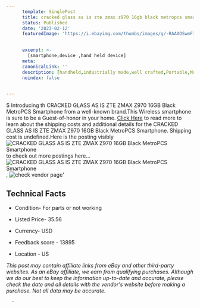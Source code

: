 ```yaml
---
      template: SinglePost
      title: cracked glass as is zte zmax z970 16gb black metropcs smartphone
      status: Published
      date: '2023-02-12'
      featuredImage: 'https://i.ebayimg.com/thumbs/images/g/-RAAAOSwmF1dVxw6/s-l225.jpg'
       

      excerpt: >-
        [smartphone,device ,hand held device]
      meta:
      canonicalLink: ''
      description: [handheld,industrially made,well crafted,Portable,Mobile,Compact,Convenient,Lightweight,Maneuverable,Man-portable,Miniature,Carriable,Hand-held,Light,Holdable,Transportable,Mobile device,Pocket-sized,On-the-go,Wireless,Cordless,Compact size,Convenient size, smartphone,device ,hand held device]
      noindex: false
      

---
```

$
      Introducing th CRACKED GLASS AS IS ZTE ZMAX Z970 16GB Black MetroPCS Smartphone from a well-known brand.This Wireless smartphone is sure to be a Guest-of-honor in your home. [Click Here](https://www.ebay.com/itm/362728190443?hash=item547448f1eb%3Ag%3A-RAAAOSwmF1dVxw6&mkevt=1&mkcid=1&mkrid=711-53200-19255-0&campid=%253CePNCampaignId%253E&customid=%253CreferenceId%253E&toolid=10049) to read more to learn about the shipping costs and additional details for the CRACKED GLASS AS IS ZTE ZMAX Z970 16GB Black MetroPCS Smartphone. Shipping cost is undefined.Here is the posting visibly ![CRACKED GLASS AS IS ZTE ZMAX Z970 16GB Black MetroPCS Smartphone](https://i.ebayimg.com/thumbs/images/g/-RAAAOSwmF1dVxw6/s-l225.jpg) to check out more postings here... ![CRACKED GLASS AS IS ZTE ZMAX Z970 16GB Black MetroPCS Smartphone](https://i.ebayimg.com/images/g/-RAAAOSwmF1dVxw6/s-l1200.jpg), ![check vendor page](https://origin-galleryplus.ebayimg.com/ws/web/362728190443_2_0_1/225x225.jpg,https://origin-galleryplus.ebayimg.com/ws/web/362728190443_3_0_1/225x225.jpg,https://origin-galleryplus.ebayimg.com/ws/web/362728190443_4_0_1/225x225.jpg,https://origin-galleryplus.ebayimg.com/ws/web/362728190443_5_0_1/225x225.jpg,https://origin-galleryplus.ebayimg.com/ws/web/362728190443_6_0_1/225x225.jpg,https://origin-galleryplus.ebayimg.com/ws/web/362728190443_7_0_1/225x225.jpg,https://origin-galleryplus.ebayimg.com/ws/web/362728190443_8_0_1/225x225.jpg)'

      

 ## Technical Facts 



     
      

 - Condition- For parts or not working 


      

 - Listed Price- 35.56 


      

 - Currency- USD 


      

 - Feedback score - 13895 


      

 - Location - US 


      
      

 *_This post may contain affiliate links from eBay and other third-party websites. As an eBay affiliate, we earn from qualifying purchases. Although we do our best to keep the information up-to-date and accurate, please check the date and all details with the vendor's website before making a purchase. Not all data may be accurate._*




      -
